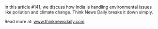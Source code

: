 In this article #141, we discuss how India is handling environmental issues like pollution and climate change. Think News Daily breaks it down simply.

Read more at: www.thinknewsdaily.com